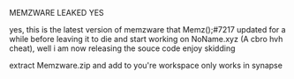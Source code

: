 MEMZWARE LEAKED YES



yes, this is the latest version of memzware that Memz();#7217 updated for a while before leaving it to die and start working on NoName.xyz (A cbro hvh cheat), well i am now releasing the souce code enjoy skidding

extract Memzware.zip and add to you're workspace only works in synapse

